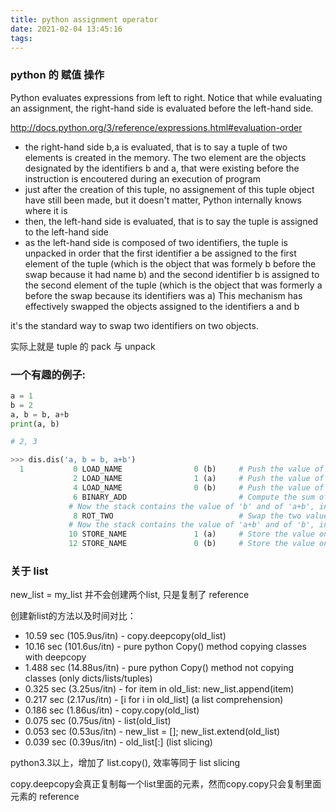 ```yaml
---
title: python assignment operator
date: 2021-02-04 13:45:16
tags:
---
```


### python 的 赋值 操作

Python evaluates expressions from left to right. Notice that while evaluating an assignment, the right-hand side is evaluated before the left-hand side.

http://docs.python.org/3/reference/expressions.html#evaluation-order

- the right-hand side b,a is evaluated, that is to say a tuple of two elements is created in the memory. The two element are the objects designated by the identifiers b and a, that were existing before the instruction is encoutered during an execution of program
- just after the creation of this tuple, no assignement of this tuple object have still been made, but it doesn't matter, Python internally knows where it is
- then, the left-hand side is evaluated, that is to say the tuple is assigned to the left-hand side
- as the left-hand side is composed of two identifiers, the tuple is unpacked in order that the first identifier a be assigned to the first element of the tuple (which is the object that was formely b before the swap because it had name b)
and the second identifier b is assigned to the second element of the tuple (which is the object that was formerly a before the swap because its identifiers was a)
This mechanism has effectively swapped the objects assigned to the identifiers a and b

it's the standard way to swap two identifiers on two objects.

实际上就是 tuple 的 pack 与 unpack

### 一个有趣的例子:
```python
a = 1
b = 2
a, b = b, a+b
print(a, b)

# 2, 3

>>> dis.dis('a, b = b, a+b')
  1           0 LOAD_NAME                0 (b)     # Push the value of 'b' on top of the stack
              2 LOAD_NAME                1 (a)     # Push the value of 'a'
              4 LOAD_NAME                0 (b)     # Push the value of 'b'
              6 BINARY_ADD                         # Compute the sum of the last two values on the stack
             # Now the stack contains the value of 'b' and of 'a+b', in this order
              8 ROT_TWO                            # Swap the two values on top of the stack
             # Now the stack contains the value of 'a+b' and of 'b', in this order
             10 STORE_NAME               1 (a)     # Store the value on top of the stack inside 'a'
             12 STORE_NAME               0 (b)     # Store the value on top of the stack inside 'b'
```

### 关于 list
new_list = my_list 并不会创建两个list, 只是复制了 reference

创建新list的方法以及时间对比：

- 10.59 sec (105.9us/itn) - copy.deepcopy(old_list)
- 10.16 sec (101.6us/itn) - pure python Copy() method copying classes with deepcopy
- 1.488 sec (14.88us/itn) - pure python Copy() method not copying classes (only dicts/lists/tuples)
- 0.325 sec (3.25us/itn) - for item in old_list: new_list.append(item)
- 0.217 sec (2.17us/itn) - [i for i in old_list] (a list comprehension)
- 0.186 sec (1.86us/itn) - copy.copy(old_list)
- 0.075 sec (0.75us/itn) - list(old_list)
- 0.053 sec (0.53us/itn) - new_list = []; new_list.extend(old_list)
- 0.039 sec (0.39us/itn) - old_list[:] (list slicing)

python3.3以上，增加了 list.copy(), 效率等同于 list slicing

copy.deepcopy会真正复制每一个list里面的元素，然而copy.copy只会复制里面元素的 reference